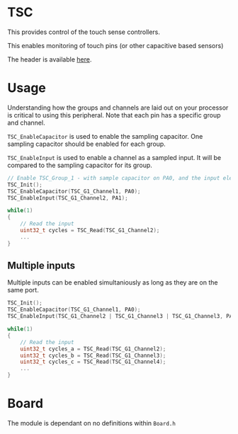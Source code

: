 # TSC
This provides control of the touch sense controllers.

This enables monitoring of touch pins (or other capacitive based sensors)

The header is available [here](../Lib/TSC.h).

# Usage

Understanding how the groups and channels are laid out on your processor is critical to using this peripheral. Note that each pin has a specific group and channel.

`TSC_EnableCapacitor` is used to enable the sampling capacitor. One sampling capacitor should be enabled for each group.

`TSC_EnableInput` is used to enable a channel as a sampled input. It will be compared to the sampling capacitor for its group.

```c
// Enable TSC_Group_1 - with sample capacitor on PA0, and the input element on PA1.
TSC_Init();
TSC_EnableCapacitor(TSC_G1_Channel1, PA0);
TSC_EnableInput(TSC_G1_Channel2, PA1);

while(1)
{
    // Read the input
    uint32_t cycles = TSC_Read(TSC_G1_Channel2);
    ...
}
```

## Multiple inputs
Multiple inputs can be enabled simultaniously as long as they are on the same port.

```c
TSC_Init();
TSC_EnableCapacitor(TSC_G1_Channel1, PA0);
TSC_EnableInput(TSC_G1_Channel2 | TSC_G1_Channel3 | TSC_G1_Channel3, PA1 | PA2 | PA3);

while(1)
{
    // Read the input
    uint32_t cycles_a = TSC_Read(TSC_G1_Channel2);
    uint32_t cycles_b = TSC_Read(TSC_G1_Channel3);
    uint32_t cycles_c = TSC_Read(TSC_G1_Channel4);
    ...
}
```

# Board

The module is dependant on no definitions within `Board.h`